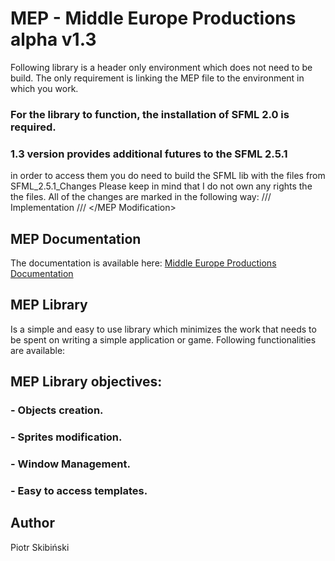 # MEP -  Middle Europe Productions alpha v1.3

Following library is a header only environment which does not need to be build.
The only requirement is linking the MEP file to the environment in which you work.
### For the library to function, the installation of SFML 2.0 is required.
### 1.3 version provides additional futures to the SFML 2.5.1
in order to access them you do need to build the SFML lib with the files from SFML_2.5.1_Changes
Please keep in mind that I do not own any rights the the files.
All of the changes are marked in the following way:
/// <MEP Modification>
Implementation
/// </MEP Modification>

## MEP Documentation
The documentation is available here: [Middle Europe Productions Documentation](https://middle-europe-productions.github.io/MEP/)

## MEP Library

Is a simple and easy to use library which minimizes the work that needs to be spent on writing a simple application or game. 
Following functionalities are available:

## MEP Library objectives:

### - Objects creation.

### - Sprites modification.
 
### - Window Management.

### - Easy to access templates.
  
## Author

Piotr Skibiński

